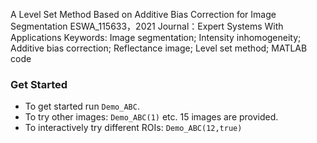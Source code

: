 A Level Set Method Based on Additive Bias Correction for Image Segmentation
ESWA_115633，2021
Journal：Expert Systems With Applications
Keywords: Image segmentation; Intensity inhomogeneity; Additive bias correction; Reflectance image; Level set method; MATLAB code


### Get Started
* To get started run `Demo_ABC`. 
* To try other images: `Demo_ABC(1)` etc. 15 images are provided. 
* To interactively try different ROIs: `Demo_ABC(12,true)`